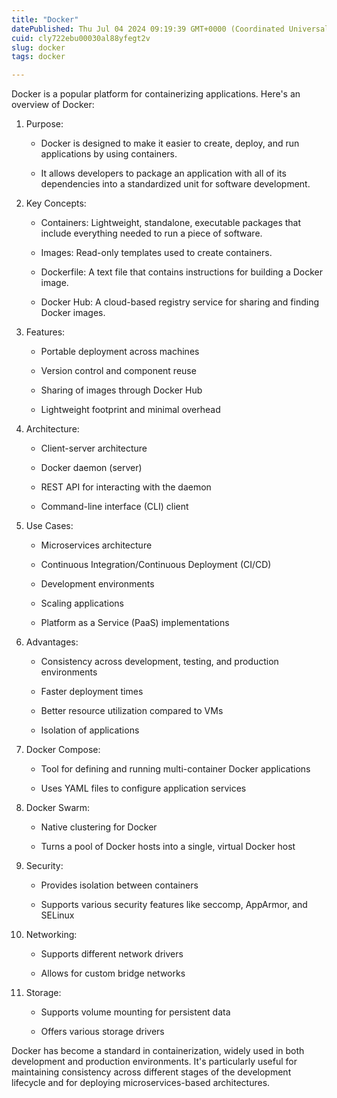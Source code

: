 ```yaml
---
title: "Docker"
datePublished: Thu Jul 04 2024 09:19:39 GMT+0000 (Coordinated Universal Time)
cuid: cly722ebu00030al88yfegt2v
slug: docker
tags: docker

---
```


Docker is a popular platform for containerizing applications. Here's an overview of Docker:

1. Purpose:
    
    * Docker is designed to make it easier to create, deploy, and run applications by using containers.
        
    * It allows developers to package an application with all of its dependencies into a standardized unit for software development.
        
2. Key Concepts:
    
    * Containers: Lightweight, standalone, executable packages that include everything needed to run a piece of software.
        
    * Images: Read-only templates used to create containers.
        
    * Dockerfile: A text file that contains instructions for building a Docker image.
        
    * Docker Hub: A cloud-based registry service for sharing and finding Docker images.
        
3. Features:
    
    * Portable deployment across machines
        
    * Version control and component reuse
        
    * Sharing of images through Docker Hub
        
    * Lightweight footprint and minimal overhead
        
4. Architecture:
    
    * Client-server architecture
        
    * Docker daemon (server)
        
    * REST API for interacting with the daemon
        
    * Command-line interface (CLI) client
        
5. Use Cases:
    
    * Microservices architecture
        
    * Continuous Integration/Continuous Deployment (CI/CD)
        
    * Development environments
        
    * Scaling applications
        
    * Platform as a Service (PaaS) implementations
        
6. Advantages:
    
    * Consistency across development, testing, and production environments
        
    * Faster deployment times
        
    * Better resource utilization compared to VMs
        
    * Isolation of applications
        
7. Docker Compose:
    
    * Tool for defining and running multi-container Docker applications
        
    * Uses YAML files to configure application services
        
8. Docker Swarm:
    
    * Native clustering for Docker
        
    * Turns a pool of Docker hosts into a single, virtual Docker host
        
9. Security:
    
    * Provides isolation between containers
        
    * Supports various security features like seccomp, AppArmor, and SELinux
        
10. Networking:
    
    * Supports different network drivers
        
    * Allows for custom bridge networks
        
11. Storage:
    
    * Supports volume mounting for persistent data
        
    * Offers various storage drivers
        

Docker has become a standard in containerization, widely used in both development and production environments. It's particularly useful for maintaining consistency across different stages of the development lifecycle and for deploying microservices-based architectures.